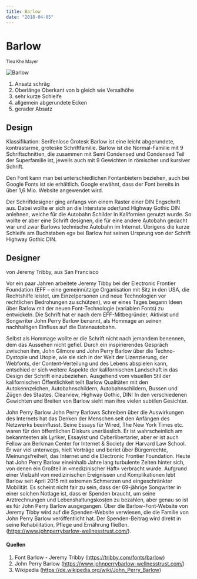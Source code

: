 ```yaml
---
title: Barlow
date: "2018-04-05"
---
```


# Barlow
<small>Tieu Khe Mayer</small>

<div class="col1to12">

![Barlow](./Barlow.svg)

</div>

1. Ansatz schräg
2. Oberlänge Oberkant von b gleich wie Versalhöhe
3. sehr kurze Schleife
4. allgemein abgerundete Ecken
5. gerader Absatz


## Design
Klassifikation: Serifenlose Grotesk
Barlow ist eine leicht abgerundete, kontrastarme, groteske Schriftfamilie. Barlow ist die Normal-Familie mit 9 Schriftschnitten, die zusammen mit Semi Condensed und Condensed Teil der Superfamilie ist, jeweils auch mit 9 Gewichten in römischer und kursiver Schrift.

Den Font kann man bei unterschiedlichen Fontanbietern beziehen, auch bei Google Fonts ist sie erhältlich. Google erwähnt, dass der Font bereits in über 1,6 Mio. Website angewendet wird.

Der Schriftdesigner ging anfangs von einem Raster einer DIN Engschrift aus. Dabei wollte er sich an die Interstate oder/und Highway Gothic DIN anlehnen, welche für die Autobahn Schilder in Kalifornien genutzt wurde. So wollte er aber eine Schrift designen, die für eine andere Autobahn gedacht war und zwar Barlows technische Autobahn im Internet. Übrigens die kurze Schleife am Buchstaben «g» bei Barlow hat seinen Ursprung von der Schrift Highway Gothic DIN.

## Designer
von Jeremy Tribby, aus San Francisco

Vor ein paar Jahren arbeitete Jeremy Tibby bei der Electronic Frontier Foundation (EFF – eine gemeinnützige Organisation mit Sitz in den USA, die Rechtshilfe leistet, um Einzelpersonen und neue Technologien vor rechtlichen Bedrohungen zu schützen), wo er eines Tages begann Ideen über Barlow mit der neuen Font-Technologie (variablen Fonts) zu entwickeln. Die Schrift hat er nach dem EFF-Mitbegründer, Aktivist und Songwriter John Perry Barlow benannt, als Hommage an seinen nachhaltigen Einfluss auf die Datenautobahn. 

Selbst als Hommage wollte er die Schrift nicht nach jemandem benennen, dem das Aussehen nicht gefiel. Durch ein inspirierendes Gespräch zwischen ihm, John Gilmore und John Perry Barlow über die Techno-Dystopie und Utopie, wie sie sich in der Welt der Lizenzierung, der Webfonts, der Content-Verteilung und des Lebens abspielen kann, entschied er sich weitere Aspekte der kalifornischen Landschaft in das Design der Schrift einzubeziehen. Ausgehend vom visuellen Stil der kalifornischen Öffentlichkeit teilt Barlow Qualitäten mit den Autokennzeichen, Autobahnschildern, Autobahnschildern, Bussen und Zügen des Staates. Clearview, Highway Gothic, DIN: In den verschiedenen Gewichten und Breiten von Barlow sieht man ihre vielen subtilen Gesichter.

John Perry Barlow
John Perry Barlows Schreiben über die Auswirkungen des Internets hat das Denken der Menschen seit den Anfängen des Netzwerks beeinflusst. Seine Essays für Wired, The New York Times etc. waren für den öffentlichen Diskurs unerlässlich. Er ist wahrscheinlich am bekanntesten als Lyriker, Essayist und Cyberlibertarier, aber er ist auch Fellow am Berkman Center for Internet & Society der Harvard Law School. Er war viel unterwegs, hielt Vorträge und beriet über Bürgerrechte, Meinungsfreiheit, das Internet und die Electronic Frontier Foundation. 
Heute hat John Perry Barlow eineinhalb Jahre lang turbulente Zeiten hinter sich, von denen ein Großteil in «medizinischer Haft» verbracht wurde. Aufgrund einer Vielzahl von medizinischen Ereignissen und Komplikationen lebt Barlow seit April 2015 mit extremen Schmerzen und eingeschränkter Mobilität. Es scheint nicht fair zu sein, dass der 69-jährige Songwriter in einer solchen Notlage ist, dass er Spenden braucht, um seine Arztrechnungen und Lebenshaltungskosten zu bezahlen, aber genau so ist es für John Perry Barlow ausgegangen. Über die Barlow-Font-Website von Jeremy Tibby wird auf die Spenden-Website verwiesen, die die Familie von John Perry Barlow veröffentlicht hat. Der Spenden-Beitrag wird direkt in seine Rehabilitation, Pflege und Ernährung fließen.(https://www.johnperrybarlow-wellnesstrust.com/).


#### Quellen
1. Font Barlow - Jeremy Tribby (https://tribby.com/fonts/barlow)
2. John Perry Barlow (https://www.johnperrybarlow-wellnesstrust.com/)
3. Wikipedia (https://de.wikipedia.org/wiki/John_Perry_Barlow)
